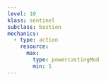 ```yaml
---
level: 10
klass: sentinel
subclass: bastion
mechanics:
  - type: action
    resource:
      max:
        type: powercastingMod
        min: 1
---
```

